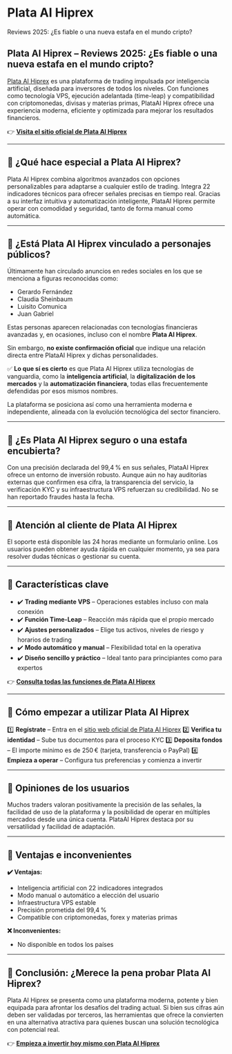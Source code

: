 # Plata AI Hiprex
Reviews 2025: ¿Es fiable o una nueva estafa en el mundo cripto?
## Plata AI Hiprex – Reviews 2025: ¿Es fiable o una nueva estafa en el mundo cripto?

[Plata AI Hiprex](https://plataaihiprex.com.mx) es una plataforma de trading impulsada por inteligencia artificial, diseñada para inversores de todos los niveles. Con funciones como tecnología VPS, ejecución adelantada (time-leap) y compatibilidad con criptomonedas, divisas y materias primas, PlataAI Hiprex ofrece una experiencia moderna, eficiente y optimizada para mejorar los resultados financieros.

👉 **[Visita el sitio oficial de Plata AI Hiprex](https://plataaihiprex.com.mx)**

---

## 📌 ¿Qué hace especial a Plata AI Hiprex?

Plata AI Hiprex combina algoritmos avanzados con opciones personalizables para adaptarse a cualquier estilo de trading. Integra 22 indicadores técnicos para ofrecer señales precisas en tiempo real. Gracias a su interfaz intuitiva y automatización inteligente, PlataAI Hiprex permite operar con comodidad y seguridad, tanto de forma manual como automática.

---

## 📌 ¿Está Plata AI Hiprex vinculado a personajes públicos?

Últimamente han circulado anuncios en redes sociales en los que se menciona a figuras reconocidas como:

- Gerardo Fernández
- Claudia Sheinbaum
- Luisito Comunica
- Juan Gabriel

Estas personas aparecen relacionadas con tecnologías financieras avanzadas y, en ocasiones, incluso con el nombre **Plata AI Hiprex**.

Sin embargo, **no existe confirmación oficial** que indique una relación directa entre PlataAI Hiprex y dichas personalidades.

✅ **Lo que sí es cierto** es que Plata AI Hiprex utiliza tecnologías de vanguardia, como la **inteligencia artificial**, la **digitalización de los mercados** y la **automatización financiera**, todas ellas frecuentemente defendidas por esos mismos nombres.

La plataforma se posiciona así como una herramienta moderna e independiente, alineada con la evolución tecnológica del sector financiero.

---

## 📌 ¿Es Plata AI Hiprex seguro o una estafa encubierta?

Con una precisión declarada del 99,4 % en sus señales, PlataAI Hiprex ofrece un entorno de inversión robusto. Aunque aún no hay auditorías externas que confirmen esa cifra, la transparencia del servicio, la verificación KYC y su infraestructura VPS refuerzan su credibilidad. No se han reportado fraudes hasta la fecha.

---

## 📌 Atención al cliente de Plata AI Hiprex

El soporte está disponible las 24 horas mediante un formulario online. Los usuarios pueden obtener ayuda rápida en cualquier momento, ya sea para resolver dudas técnicas o gestionar su cuenta.

---

## 📌 Características clave

- ✔️ **Trading mediante VPS** – Operaciones estables incluso con mala conexión
- ✔️ **Función Time-Leap** – Reacción más rápida que el propio mercado
- ✔️ **Ajustes personalizados** – Elige tus activos, niveles de riesgo y horarios de trading
- ✔️ **Modo automático y manual** – Flexibilidad total en la operativa
- ✔️ **Diseño sencillo y práctico** – Ideal tanto para principiantes como para expertos

👉 **[Consulta todas las funciones de Plata AI Hiprex](https://plataaihiprex.com.mx)**

---

## 📌 Cómo empezar a utilizar Plata AI Hiprex

1️⃣ **Regístrate** – Entra en el [sitio web oficial de Plata AI Hiprex](https://plataaihiprex.com.mx)
2️⃣ **Verifica tu identidad** – Sube tus documentos para el proceso KYC
3️⃣ **Deposita fondos** – El importe mínimo es de 250 € (tarjeta, transferencia o PayPal)
4️⃣ **Empieza a operar** – Configura tus preferencias y comienza a invertir

---

## 📌 Opiniones de los usuarios

Muchos traders valoran positivamente la precisión de las señales, la facilidad de uso de la plataforma y la posibilidad de operar en múltiples mercados desde una única cuenta. PlataAI Hiprex destaca por su versatilidad y facilidad de adaptación.

---

## 📌 Ventajas e inconvenientes

**✔️ Ventajas:**
- Inteligencia artificial con 22 indicadores integrados
- Modo manual o automático a elección del usuario
- Infraestructura VPS estable
- Precisión prometida del 99,4 %
- Compatible con criptomonedas, forex y materias primas

**❌ Inconvenientes:**
- No disponible en todos los países

---

## 📌 Conclusión: ¿Merece la pena probar Plata AI Hiprex?

Plata AI Hiprex se presenta como una plataforma moderna, potente y bien equipada para afrontar los desafíos del trading actual. Si bien sus cifras aún deben ser validadas por terceros, las herramientas que ofrece la convierten en una alternativa atractiva para quienes buscan una solución tecnológica con potencial real.

👉 **[Empieza a invertir hoy mismo con Plata AI Hiprex](https://plataaihiprex.com.mx)**
